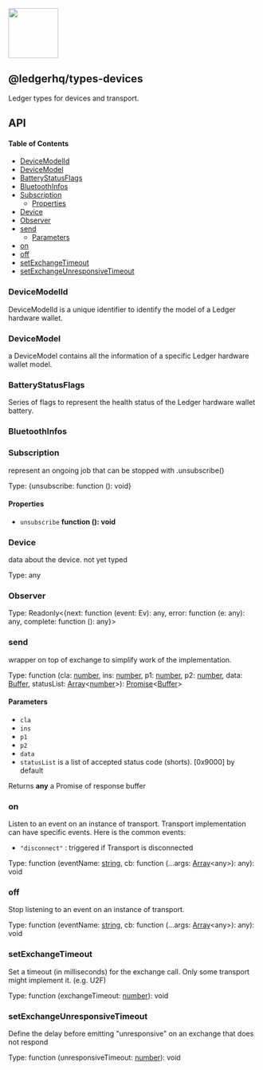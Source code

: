 <img src="https://user-images.githubusercontent.com/4631227/191834116-59cf590e-25cc-4956-ae5c-812ea464f324.png" height="100" />

## @ledgerhq/types-devices

Ledger types for devices and transport.

## API

<!-- Generated by documentation.js. Update this documentation by updating the source code. -->

#### Table of Contents

*   [DeviceModelId](#devicemodelid)
*   [DeviceModel](#devicemodel)
*   [BatteryStatusFlags](#batterystatusflags)
*   [BluetoothInfos](#bluetoothinfos)
*   [Subscription](#subscription)
    *   [Properties](#properties)
*   [Device](#device)
*   [Observer](#observer)
*   [send](#send)
    *   [Parameters](#parameters)
*   [on](#on)
*   [off](#off)
*   [setExchangeTimeout](#setexchangetimeout)
*   [setExchangeUnresponsiveTimeout](#setexchangeunresponsivetimeout)

### DeviceModelId

DeviceModelId is a unique identifier to identify the model of a Ledger hardware wallet.

### DeviceModel

a DeviceModel contains all the information of a specific Ledger hardware wallet model.

### BatteryStatusFlags

Series of flags to represent the health status of the Ledger hardware wallet battery.

### BluetoothInfos

### Subscription

represent an ongoing job that can be stopped with .unsubscribe()

Type: {unsubscribe: function (): void}

#### Properties

*   `unsubscribe` **function (): void** 

### Device

data about the device. not yet typed

Type: any

### Observer

Type: Readonly<{next: function (event: Ev): any, error: function (e: any): any, complete: function (): any}>

### send

wrapper on top of exchange to simplify work of the implementation.

Type: function (cla: [number](https://developer.mozilla.org/docs/Web/JavaScript/Reference/Global_Objects/Number), ins: [number](https://developer.mozilla.org/docs/Web/JavaScript/Reference/Global_Objects/Number), p1: [number](https://developer.mozilla.org/docs/Web/JavaScript/Reference/Global_Objects/Number), p2: [number](https://developer.mozilla.org/docs/Web/JavaScript/Reference/Global_Objects/Number), data: [Buffer](https://nodejs.org/api/buffer.html), statusList: [Array](https://developer.mozilla.org/docs/Web/JavaScript/Reference/Global_Objects/Array)<[number](https://developer.mozilla.org/docs/Web/JavaScript/Reference/Global_Objects/Number)>): [Promise](https://developer.mozilla.org/docs/Web/JavaScript/Reference/Global_Objects/Promise)<[Buffer](https://nodejs.org/api/buffer.html)>

#### Parameters

*   `cla`  
*   `ins`  
*   `p1`  
*   `p2`  
*   `data`  
*   `statusList`  is a list of accepted status code (shorts). \[0x9000] by default

Returns **any** a Promise of response buffer

### on

Listen to an event on an instance of transport.
Transport implementation can have specific events. Here is the common events:

*   `"disconnect"` : triggered if Transport is disconnected

Type: function (eventName: [string](https://developer.mozilla.org/docs/Web/JavaScript/Reference/Global_Objects/String), cb: function (...args: [Array](https://developer.mozilla.org/docs/Web/JavaScript/Reference/Global_Objects/Array)\<any>): any): void

### off

Stop listening to an event on an instance of transport.

Type: function (eventName: [string](https://developer.mozilla.org/docs/Web/JavaScript/Reference/Global_Objects/String), cb: function (...args: [Array](https://developer.mozilla.org/docs/Web/JavaScript/Reference/Global_Objects/Array)\<any>): any): void

### setExchangeTimeout

Set a timeout (in milliseconds) for the exchange call. Only some transport might implement it. (e.g. U2F)

Type: function (exchangeTimeout: [number](https://developer.mozilla.org/docs/Web/JavaScript/Reference/Global_Objects/Number)): void

### setExchangeUnresponsiveTimeout

Define the delay before emitting "unresponsive" on an exchange that does not respond

Type: function (unresponsiveTimeout: [number](https://developer.mozilla.org/docs/Web/JavaScript/Reference/Global_Objects/Number)): void
